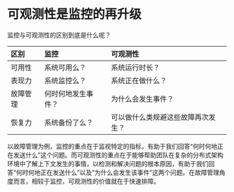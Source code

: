 # 可观测性是监控的再升级

监控与可观测性的区别到底是什么呢？


|区别|监控|可观测性|
|:--|:--|:--|
|可用性|系统可用么？|系统运行时长？|
|表现力|系统监控么？|系统正在做什么？|
|故障管理|何时何地发生事件？|为什么会发生事件？|
|恢复力|系统备份了么？|可以做什么类规避这些故障再次发生？|

以故障管理为例，监控的重点在于监视特定的指标，有助于我们回答“何时何地正在发送什么”这个问题。而可观测性的重点在于能够帮助团队在复杂的分布式架构环境中了解上下文发生的事情，以检测和解决问题的根本原因，有助于我们回答“何时何地正在发送什么”以及“为什么会发生该事件”这两个问题。在故障管理角度而言，相较于监控，可观测性的价值就在于快速排障。
